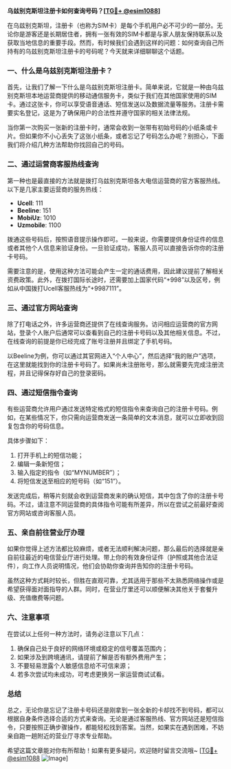 **乌兹别克斯坦注册卡如何查询号码？[[TG💪+ @esim1088](https://t.me/s/esim1088)]**

在乌兹别克斯坦，注册卡（也称为SIM卡）是每个手机用户必不可少的一部分。无论你是游客还是长期居住者，拥有一张有效的SIM卡都是与家人朋友保持联系以及获取当地信息的重要手段。然而，有时候我们会遇到这样的问题：如何查询自己所持有的乌兹别克斯坦注册卡的号码呢？今天就来详细聊聊这个话题。

### 一、什么是乌兹别克斯坦注册卡？

首先，让我们了解一下什么是乌兹别克斯坦注册卡。简单来说，它就是一种由乌兹别克斯坦本地运营商提供的移动通信服务卡，类似于我们在其他国家使用的SIM卡。通过这张卡，你可以享受语音通话、短信发送以及数据流量等服务。注册卡需要实名登记，这是为了确保用户的合法性并遵守国家的相关法律法规。

当你第一次购买一张新的注册卡时，通常会收到一张带有初始号码的小纸条或卡片。但如果你不小心丢失了这张小纸条，或者忘记了号码怎么办呢？别担心，下面我们将介绍几种方法帮助你找回自己的号码。

### 二、通过运营商客服热线查询

第一种也是最直接的方法就是拨打乌兹别克斯坦各大电信运营商的官方客服热线。以下是几家主要运营商的服务热线：

- **Ucell**: 111
- **Beeline**: 151
- **MobiUz**: 1010
- **Uzmobile**: 1100

拨通这些号码后，按照语音提示操作即可。一般来说，你需要提供身份证件的信息或者其他个人信息来验证身份。一旦验证成功，客服人员可以直接告诉你你的注册卡号码。

需要注意的是，使用这种方法可能会产生一定的通话费用，因此建议提前了解相关资费政策。此外，在拨打国际长途时，还需要加上国家代码“+998”以及区号，例如从中国拨打Ucell客服热线为“+9987111”。

### 三、通过官方网站查询

除了打电话之外，许多运营商还提供了在线查询服务。访问相应运营商的官方网站，登录个人账户后通常可以查看到自己的注册卡号码以及其他相关信息。不过，在线查询的前提是你已经完成了账号注册并且绑定了手机号码。

以Beeline为例，你可以通过其官网进入“个人中心”，然后选择“我的账户”选项，在这里就能找到你的注册卡号码了。如果尚未注册账号，那么就需要先完成注册流程，并且记得保存好自己的登录密码。

### 四、通过短信指令查询

有些运营商允许用户通过发送特定格式的短信指令来查询自己的注册卡号码。例如，在某些情况下，你只需向运营商发送一条简单的文本消息，就可以立即收到回复包含你的号码信息。

具体步骤如下：
1. 打开手机上的短信功能；
2. 编辑一条新短信；
3. 输入指定的指令（如“MYNUMBER”）；
4. 将短信发送至相应的短号码（如“151”）。

发送完成后，稍等片刻就会收到运营商发来的确认短信，其中包含了你的注册卡号码。不过，请注意不同运营商的具体指令可能有所差异，所以在尝试之前最好查阅官方网站或咨询客服人员。

### 五、亲自前往营业厅办理

如果你觉得上述方法都比较麻烦，或者无法顺利解决问题，那么最后的选择就是亲自前往最近的电信营业厅进行处理。带上你的有效身份证件（护照或其他合法证件），向工作人员说明情况，他们会协助你查询并告知你的注册卡号码。

虽然这种方式耗时较长，但胜在直观可靠，尤其适用于那些不太熟悉网络操作或是希望获得面对面指导的人群。同时，在营业厅里还可以顺便解决其他关于套餐升级、充值缴费等问题。

### 六、注意事项

在尝试以上任何一种方法时，请务必注意以下几点：
1. 确保自己处于良好的网络环境或稳定的信号覆盖范围内；
2. 如果涉及到跨境通讯，请提前了解是否有额外费用产生；
3. 不要轻易泄露个人敏感信息给不可信来源；
4. 若多次尝试均未成功，可考虑更换另一家运营商试试看。

### 总结

总之，无论你是忘记了注册卡号码还是刚拿到一张全新的卡却找不到号码，都可以根据自身条件选择合适的方式来查询。无论是通过客服热线、官方网站还是短信指令，只要按照正确步骤操作，都能轻松找到答案。当然，如果实在遇到困难，不妨亲自跑一趟附近的营业厅寻求专业帮助。

希望这篇文章能对你有所帮助！如果有更多疑问，欢迎随时留言交流哦~ [[TG💪+ @esim1088](https://t.me/s/esim1088) ![Image](https://i.postimg.cc/4NQfJmqS/Snipaste-2025-05-13-00-14-12.png)]